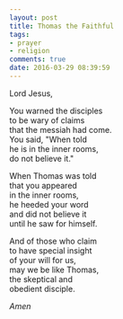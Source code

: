 ```yaml
---
layout: post
title: Thomas the Faithful
tags:
- prayer
- religion
comments: true
date: 2016-03-29 08:39:59
---
```


Lord Jesus,

You warned the disciples   
to be wary of claims  
that the messiah had come.  
You said, "When told  
he is in the inner rooms,  
do not believe it."

When Thomas was told   
that you appeared   
in the inner rooms,  
he heeded your word  
and did not believe it  
until he saw for himself.

And of those who claim  
to have special insight  
of your will for us,  
may we be like Thomas,  
the skeptical and  
obedient disciple.

*Amen*
